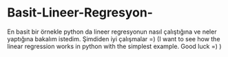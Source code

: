 # Basit-Lineer-Regresyon-
En basit bir örnekle python da lineer regresyonun nasıl çalıştığına ve neler yaptığına bakalım istedim. Şimdiden iyi çalışmalar =) 
(I want to see how the linear regression works in python with the simplest example. Good luck =) )
